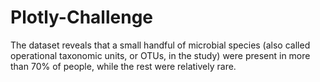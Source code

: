 # Plotly-Challenge
The dataset reveals that a small handful of microbial species (also called operational taxonomic units, or OTUs, in the study) were present in more than 70% of people, while the rest were relatively rare.
